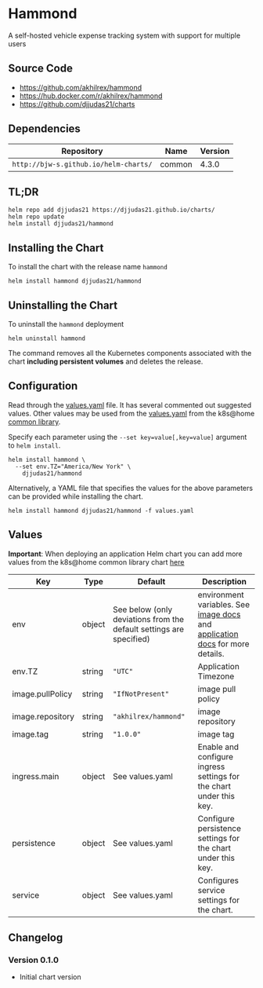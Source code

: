 # Hammond

A self-hosted vehicle expense tracking system with support for multiple users

## Source Code

* <https://github.com/akhilrex/hammond>
* <https://hub.docker.com/r/akhilrex/hammond>
* <https://github.com/djjudas21/charts>

## Dependencies

| Repository | Name | Version |
|------------|------|---------|
| `http://bjw-s.github.io/helm-charts/` | common | 4.3.0 |

## TL;DR

```console
helm repo add djjudas21 https://djjudas21.github.io/charts/
helm repo update
helm install djjudas21/hammond
```

## Installing the Chart

To install the chart with the release name `hammond`

```console
helm install hammond djjudas21/hammond
```

## Uninstalling the Chart

To uninstall the `hammond` deployment

```console
helm uninstall hammond
```

The command removes all the Kubernetes components associated with the chart **including persistent volumes** and deletes the release.

## Configuration

Read through the [values.yaml](./values.yaml) file. It has several commented out suggested values.
Other values may be used from the [values.yaml](https://github.com/bjw-s/helm-charts/blob/main/charts/library/common/values.yaml) from the k8s@home
[common library](https://github.com/bjw-s/helm-charts/tree/main/charts/library/common).

Specify each parameter using the `--set key=value[,key=value]` argument to `helm install`.

```console
helm install hammond \
  --set env.TZ="America/New York" \
    djjudas21/hammond
```

Alternatively, a YAML file that specifies the values for the above parameters can be provided while installing the chart.

```console
helm install hammond djjudas21/hammond -f values.yaml
```

## Values

**Important**: When deploying an application Helm chart you can add more values from the k8s@home common library chart [here](https://github.com/bjw-s/helm-charts/tree/main/charts/library/common)

| Key | Type | Default | Description |
|-----|------|---------|-------------|
| env | object | See below (only deviations from the default settings are specified) | environment variables. See [image docs](https://docs.kanboard.org/en/latest/admin_guide/docker.html#environment-variables) and [application docs](https://docs.kanboard.org/en/latest/admin_guide/config_file.html) for more details. |
| env.TZ | string | `"UTC"` | Application Timezone |
| image.pullPolicy | string | `"IfNotPresent"` | image pull policy |
| image.repository | string | `"akhilrex/hammond"` | image repository |
| image.tag | string | `"1.0.0"` | image tag |
| ingress.main | object | See values.yaml | Enable and configure ingress settings for the chart under this key. |
| persistence | object | See values.yaml | Configure persistence settings for the chart under this key. |
| service | object | See values.yaml | Configures service settings for the chart. |

## Changelog

### Version 0.1.0

* Initial chart version
